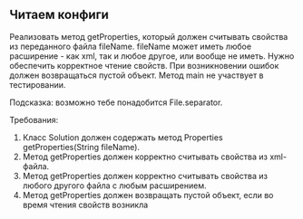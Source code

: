 ## Читаем конфиги

Реализовать метод getProperties, который должен считывать свойства из переданного файла fileName.
fileName может иметь любое расширение - как xml, так и любое другое, или вообще не иметь.
Нужно обеспечить корректное чтение свойств.
При возникновении ошибок должен возвращаться пустой объект.
Метод main не участвует в тестировании.

Подсказка: возможно тебе понадобится File.separator.


Требования:

1. Класс Solution должен содержать метод Properties getProperties(String fileName).
2. Метод getProperties должен корректно считывать свойства из xml-файла.
3. Метод getProperties должен корректно считывать свойства из любого другого файла с любым расширением.
4. Метод getProperties должен возвращать пустой объект, если во время чтения свойств возникла

